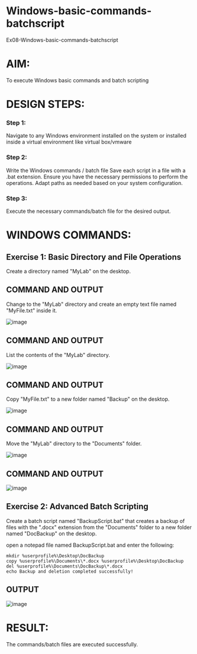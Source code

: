# Windows-basic-commands-batchscript
Ex08-Windows-basic-commands-batchscript

# AIM:
To execute Windows basic commands and batch scripting

# DESIGN STEPS:

### Step 1:

Navigate to any Windows environment installed on the system or installed inside a virtual environment like virtual box/vmware 

### Step 2:

Write the Windows commands / batch file
Save each script in a file with a .bat extension.
Ensure you have the necessary permissions to perform the operations.
Adapt paths as needed based on your system configuration.
### Step 3:

Execute the necessary commands/batch file for the desired output. 




# WINDOWS COMMANDS:
## Exercise 1: Basic Directory and File Operations
Create a directory named "MyLab" on the desktop.


## COMMAND AND OUTPUT

Change to the "MyLab" directory and create an empty text file named "MyFile.txt" inside it.

![image](https://github.com/user-attachments/assets/32597f49-d4f3-4d75-92fd-dcde078118f1)

## COMMAND AND OUTPUT

List the contents of the "MyLab" directory.

![image](https://github.com/user-attachments/assets/137ec9ed-cbde-4ca8-a4df-35c46468a844)

## COMMAND AND OUTPUT

Copy "MyFile.txt" to a new folder named "Backup" on the desktop.

![image](https://github.com/user-attachments/assets/143b72bc-b668-49ab-81d6-52664732e71d)

## COMMAND AND OUTPUT

Move the "MyLab" directory to the "Documents" folder.

![image](https://github.com/user-attachments/assets/b74cb8d5-e78e-4480-b49d-e71f877a9ff3)

## COMMAND AND OUTPUT

![image](https://github.com/user-attachments/assets/6e554bbb-c8ed-472a-a316-5b812f2d48ae)

## Exercise 2: Advanced Batch Scripting
Create a batch script named "BackupScript.bat" that creates a backup of files with the ".docx" extension from the "Documents" folder to a new folder named "DocBackup" on the desktop.

open a notepad file named BackupScript.bat and enter the following:

```
mkdir %userprofile%\Desktop\DocBackup
copy %userprofile%\Documents\*.docx %userprofile%\Desktop\DocBackup
del %userprofile%\Documents\DocBackup\*.docx
echo Backup and deletion completed successfully!
```

## OUTPUT

![image](https://github.com/user-attachments/assets/b520b0df-d228-4e54-b184-63d7a800bdfb)


# RESULT:
The commands/batch files are executed successfully.


